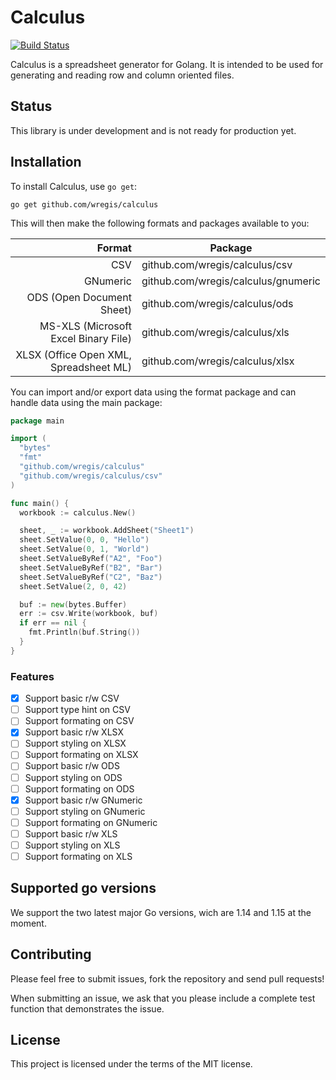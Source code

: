 # Calculus

[![Build Status][2]][1]

Calculus is a spreadsheet generator for Golang. It is intended to be used for generating and reading row and column
oriented files.

## Status

This library is under development and is not ready for production yet.

## Installation

To install Calculus, use `go get`:

```
go get github.com/wregis/calculus
```

This will then make the following formats and packages available to you:

Format                                 | Package
-:                                     | -
CSV                                    | github.com/wregis/calculus/csv
GNumeric                               | github.com/wregis/calculus/gnumeric
ODS (Open Document Sheet)              | github.com/wregis/calculus/ods
MS-XLS (Microsoft Excel Binary File)   | github.com/wregis/calculus/xls
XLSX (Office Open XML, Spreadsheet ML) | github.com/wregis/calculus/xlsx

You can import and/or export data using the format package and can handle data using the main package:

```go
package main

import (
  "bytes"
  "fmt"
  "github.com/wregis/calculus"
  "github.com/wregis/calculus/csv"
)

func main() {
  workbook := calculus.New()

  sheet, _ := workbook.AddSheet("Sheet1")
  sheet.SetValue(0, 0, "Hello")
  sheet.SetValue(0, 1, "World")
  sheet.SetValueByRef("A2", "Foo")
  sheet.SetValueByRef("B2", "Bar")
  sheet.SetValueByRef("C2", "Baz")
  sheet.SetValue(2, 0, 42)

  buf := new(bytes.Buffer)
  err := csv.Write(workbook, buf)
  if err == nil {
    fmt.Println(buf.String())
  }
}
```

### Features

* [x] Support basic r/w CSV
* [ ] Support type hint on CSV
* [ ] Support formating on CSV
* [x] Support basic r/w XLSX
* [ ] Support styling on XLSX
* [ ] Support formating on XLSX
* [ ] Support basic r/w ODS
* [ ] Support styling on ODS
* [ ] Support formating on ODS
* [x] Support basic r/w GNumeric
* [ ] Support styling on GNumeric
* [ ] Support formating on GNumeric
* [ ] Support basic r/w XLS
* [ ] Support styling on XLS
* [ ] Support formating on XLS

## Supported go versions

We support the two latest major Go versions, wich are 1.14 and 1.15 at the moment.

## Contributing

Please feel free to submit issues, fork the repository and send pull requests!

When submitting an issue, we ask that you please include a complete test function that demonstrates the issue.

## License

This project is licensed under the terms of the MIT license.

[1]: https://github.com/wregis/calculus/actions
[2]: https://github.com/wregis/calculus/workflows/Go/badge.svg
